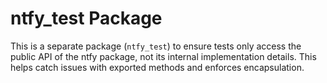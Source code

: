 # ntfy_test Package

This is a separate package (`ntfy_test`) to ensure tests only access the public API of the ntfy package, not its internal implementation details. This helps catch issues with exported methods and enforces encapsulation.
